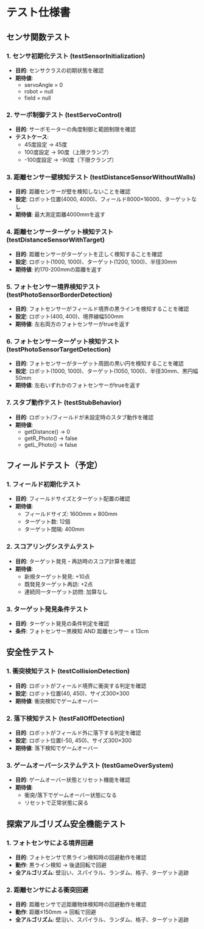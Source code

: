 # テスト仕様書

## センサ関数テスト

### 1. センサ初期化テスト (testSensorInitialization)
- **目的**: センサクラスの初期状態を確認
- **期待値**: 
  - servoAngle = 0
  - robot = null
  - field = null

### 2. サーボ制御テスト (testServoControl)
- **目的**: サーボモーターの角度制御と範囲制限を確認
- **テストケース**:
  - 45度設定 → 45度
  - 100度設定 → 90度（上限クランプ）
  - -100度設定 → -90度（下限クランプ）

### 3. 距離センサー壁検知テスト (testDistanceSensorWithoutWalls)
- **目的**: 距離センサーが壁を検知しないことを確認
- **設定**: ロボット位置(4000, 4000)、フィールド8000×16000、ターゲットなし
- **期待値**: 最大測定距離4000mmを返す

### 4. 距離センサーターゲット検知テスト (testDistanceSensorWithTarget)
- **目的**: 距離センサーがターゲットを正しく検知することを確認
- **設定**: ロボット(1000, 1000)、ターゲット(1200, 1000)、半径30mm
- **期待値**: 約170-200mmの距離を返す

### 5. フォトセンサー境界検知テスト (testPhotoSensorBorderDetection)
- **目的**: フォトセンサーがフィールド境界の黒ラインを検知することを確認
- **設定**: ロボット(400, 400)、境界線幅500mm
- **期待値**: 左右両方のフォトセンサーがtrueを返す

### 6. フォトセンサーターゲット検知テスト (testPhotoSensorTargetDetection)
- **目的**: フォトセンサーがターゲット周囲の黒い円を検知することを確認
- **設定**: ロボット(1000, 1000)、ターゲット(1050, 1000)、半径30mm、黒円幅50mm
- **期待値**: 左右いずれかのフォトセンサーがtrueを返す

### 7. スタブ動作テスト (testStubBehavior)
- **目的**: ロボット/フィールドが未設定時のスタブ動作を確認
- **期待値**:
  - getDistance() → 0
  - getR_Photo() → false
  - getL_Photo() → false

## フィールドテスト（予定）

### 1. フィールド初期化テスト
- **目的**: フィールドサイズとターゲット配置の確認
- **期待値**: 
  - フィールドサイズ: 1600mm × 800mm
  - ターゲット数: 12個
  - ターゲット間隔: 400mm

### 2. スコアリングシステムテスト
- **目的**: ターゲット発見・再訪時のスコア計算を確認
- **期待値**:
  - 新規ターゲット発見: +10点
  - 既発見ターゲット再訪: +2点
  - 連続同一ターゲット訪問: 加算なし

### 3. ターゲット発見条件テスト
- **目的**: ターゲット発見の条件判定を確認
- **条件**: フォトセンサー黒検知 AND 距離センサー ≤ 13cm

## 安全性テスト

### 1. 衝突検知テスト (testCollisionDetection)
- **目的**: ロボットがフィールド境界に衝突する判定を確認
- **設定**: ロボット位置(40, 450)、サイズ300×300
- **期待値**: 衝突検知でゲームオーバー

### 2. 落下検知テスト (testFallOffDetection)
- **目的**: ロボットがフィールド外に落下する判定を確認
- **設定**: ロボット位置(-50, 450)、サイズ300×300
- **期待値**: 落下検知でゲームオーバー

### 3. ゲームオーバーシステムテスト (testGameOverSystem)
- **目的**: ゲームオーバー状態とリセット機能を確認
- **期待値**: 
  - 衝突/落下でゲームオーバー状態になる
  - リセットで正常状態に戻る

## 探索アルゴリズム安全機能テスト

### 1. フォトセンサによる境界回避
- **目的**: フォトセンサで黒ライン検知時の回避動作を確認
- **動作**: 黒ライン検知 → 後退回転で回避
- **全アルゴリズム**: 壁沿い、スパイラル、ランダム、格子、ターゲット追跡

### 2. 距離センサによる衝突回避  
- **目的**: 距離センサで近距離物体検知時の回避動作を確認
- **動作**: 距離≤150mm → 回転で回避
- **全アルゴリズム**: 壁沿い、スパイラル、ランダム、格子、ターゲット追跡